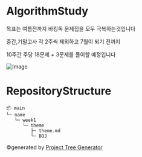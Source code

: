 # AlgorithmStudy
목표는 여름전까지 바킹독 문제집을 모두 극복하는것입니다

중간,기말고사 각 2주씩 제외하고 7월이 되기 전까지 

10주간 주당 18문제 + 3문제를 풀이할 예정입니다

![image](https://github.com/Brio-yj/algorithm_study/assets/101401582/4ed35617-acfc-4e28-99fb-875caedd3b13)

# RepositoryStructure
```
📦 main
└─ name
   └─ week1
      └─ theme
         ├─ theme.md
         └─ BOJ
```
©generated by [Project Tree Generator](https://woochanleee.github.io/project-tree-generator)
